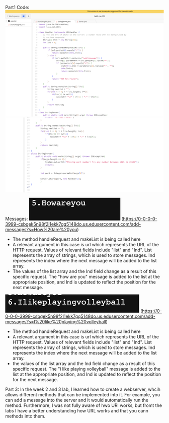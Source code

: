 Part1 Code:
![image](s7.png) 
![image](s8.png)

Messages:
![image](s6.png) (https://0-0-0-0-3999-csbgek5n98f2l1ekk7gq5148do.us.edusercontent.com/add-messages?s=How%20are%20you)
- The method handleRequest and makeList is being called here
- A relevant argument in this case is url which represents the URL of the HTTP request. Values of relevant fields include "list" and "Ind". List represents the array of strings, which is used to store messages. Ind represents the index where the next message will be added to the list array.
- The values of the list array and the Ind field change as a result of this specific request. The "how are you" message is added to the list at the appropriate position, and Ind is updated to reflect the position for the next message.

![image](s9.png) (https://0-0-0-0-3999-csbgek5n98f2l1ekk7gq5148do.us.edusercontent.com/add-messages?s=I%20like%20playing%20volleyball)
- The method handleRequest and makeList is being called here
- A relevant argument in this case is url which represents the URL of the HTTP request. Values of relevant fields include "list" and "Ind". List represents the array of strings, which is used to store messages. Ind represents the index where the next message will be added to the list array.
- the values of the list array and the Ind field change as a result of this specific request. The "i like playing volleyball" message is added to the list at the appropriate position, and Ind is updated to reflect the position for the next message.








Part 3:
In the week 2 and 3 lab, I learned how to create a webserver, whcih allows different methods that can be implemented into it. For example, you can add a message into the server and it would automatically run the method. Furthermore, I was not fully aware of hwo URl works, but fromt the labs I have a better understanding how URL works and that you cann methods into them. 
